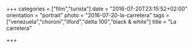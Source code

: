 +++
categories = ["film","turista"]
date = "2016-07-20T23:15:52+02:00"
orientation = "portrait"
photo = "2016-07-20-la-carretera"
tags = ["venezuela","choroní","ilford","delta 100","black & white"]
title = "La carretera"

+++
